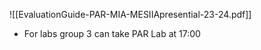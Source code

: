 ![[EvaluationGuide-PAR-MIA-MESIIApresential-23-24.pdf]]

- For labs group 3 can take PAR Lab at 17:00